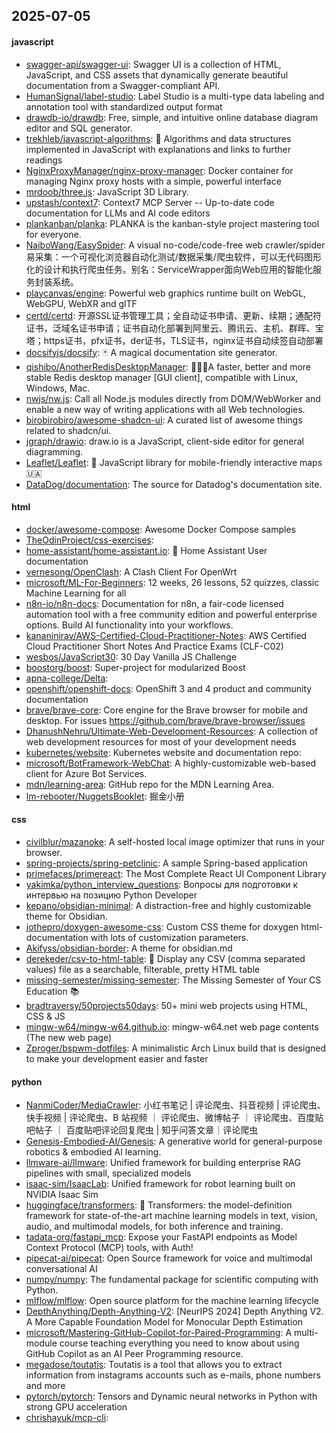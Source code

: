 ## 2025-07-05

#### javascript
* [swagger-api/swagger-ui](https://github.com/swagger-api/swagger-ui): Swagger UI is a collection of HTML, JavaScript, and CSS assets that dynamically generate beautiful documentation from a Swagger-compliant API.
* [HumanSignal/label-studio](https://github.com/HumanSignal/label-studio): Label Studio is a multi-type data labeling and annotation tool with standardized output format
* [drawdb-io/drawdb](https://github.com/drawdb-io/drawdb): Free, simple, and intuitive online database diagram editor and SQL generator.
* [trekhleb/javascript-algorithms](https://github.com/trekhleb/javascript-algorithms): 📝 Algorithms and data structures implemented in JavaScript with explanations and links to further readings
* [NginxProxyManager/nginx-proxy-manager](https://github.com/NginxProxyManager/nginx-proxy-manager): Docker container for managing Nginx proxy hosts with a simple, powerful interface
* [mrdoob/three.js](https://github.com/mrdoob/three.js): JavaScript 3D Library.
* [upstash/context7](https://github.com/upstash/context7): Context7 MCP Server -- Up-to-date code documentation for LLMs and AI code editors
* [plankanban/planka](https://github.com/plankanban/planka): PLANKA is the kanban-style project mastering tool for everyone.
* [NaiboWang/EasySpider](https://github.com/NaiboWang/EasySpider): A visual no-code/code-free web crawler/spider易采集：一个可视化浏览器自动化测试/数据采集/爬虫软件，可以无代码图形化的设计和执行爬虫任务。别名：ServiceWrapper面向Web应用的智能化服务封装系统。
* [playcanvas/engine](https://github.com/playcanvas/engine): Powerful web graphics runtime built on WebGL, WebGPU, WebXR and glTF
* [certd/certd](https://github.com/certd/certd): 开源SSL证书管理工具；全自动证书申请、更新、续期；通配符证书，泛域名证书申请；证书自动化部署到阿里云、腾讯云、主机、群晖、宝塔；https证书，pfx证书，der证书，TLS证书，nginx证书自动续签自动部署
* [docsifyjs/docsify](https://github.com/docsifyjs/docsify): 🃏 A magical documentation site generator.
* [qishibo/AnotherRedisDesktopManager](https://github.com/qishibo/AnotherRedisDesktopManager): 🚀🚀🚀A faster, better and more stable Redis desktop manager [GUI client], compatible with Linux, Windows, Mac.
* [nwjs/nw.js](https://github.com/nwjs/nw.js): Call all Node.js modules directly from DOM/WebWorker and enable a new way of writing applications with all Web technologies.
* [birobirobiro/awesome-shadcn-ui](https://github.com/birobirobiro/awesome-shadcn-ui): A curated list of awesome things related to shadcn/ui.
* [jgraph/drawio](https://github.com/jgraph/drawio): draw.io is a JavaScript, client-side editor for general diagramming.
* [Leaflet/Leaflet](https://github.com/Leaflet/Leaflet): 🍃 JavaScript library for mobile-friendly interactive maps 🇺🇦
* [DataDog/documentation](https://github.com/DataDog/documentation): The source for Datadog's documentation site.

#### html
* [docker/awesome-compose](https://github.com/docker/awesome-compose): Awesome Docker Compose samples
* [TheOdinProject/css-exercises](https://github.com/TheOdinProject/css-exercises): 
* [home-assistant/home-assistant.io](https://github.com/home-assistant/home-assistant.io): 📘 Home Assistant User documentation
* [vernesong/OpenClash](https://github.com/vernesong/OpenClash): A Clash Client For OpenWrt
* [microsoft/ML-For-Beginners](https://github.com/microsoft/ML-For-Beginners): 12 weeks, 26 lessons, 52 quizzes, classic Machine Learning for all
* [n8n-io/n8n-docs](https://github.com/n8n-io/n8n-docs): Documentation for n8n, a fair-code licensed automation tool with a free community edition and powerful enterprise options. Build AI functionality into your workflows.
* [kananinirav/AWS-Certified-Cloud-Practitioner-Notes](https://github.com/kananinirav/AWS-Certified-Cloud-Practitioner-Notes): AWS Certified Cloud Practitioner Short Notes And Practice Exams (CLF-C02)
* [wesbos/JavaScript30](https://github.com/wesbos/JavaScript30): 30 Day Vanilla JS Challenge
* [boostorg/boost](https://github.com/boostorg/boost): Super-project for modularized Boost
* [apna-college/Delta](https://github.com/apna-college/Delta): 
* [openshift/openshift-docs](https://github.com/openshift/openshift-docs): OpenShift 3 and 4 product and community documentation
* [brave/brave-core](https://github.com/brave/brave-core): Core engine for the Brave browser for mobile and desktop. For issues https://github.com/brave/brave-browser/issues
* [DhanushNehru/Ultimate-Web-Development-Resources](https://github.com/DhanushNehru/Ultimate-Web-Development-Resources): A collection of web development resources for most of your development needs
* [kubernetes/website](https://github.com/kubernetes/website): Kubernetes website and documentation repo:
* [microsoft/BotFramework-WebChat](https://github.com/microsoft/BotFramework-WebChat): A highly-customizable web-based client for Azure Bot Services.
* [mdn/learning-area](https://github.com/mdn/learning-area): GitHub repo for the MDN Learning Area.
* [lm-rebooter/NuggetsBooklet](https://github.com/lm-rebooter/NuggetsBooklet): 掘金小册

#### css
* [civilblur/mazanoke](https://github.com/civilblur/mazanoke): A self-hosted local image optimizer that runs in your browser.
* [spring-projects/spring-petclinic](https://github.com/spring-projects/spring-petclinic): A sample Spring-based application
* [primefaces/primereact](https://github.com/primefaces/primereact): The Most Complete React UI Component Library
* [yakimka/python_interview_questions](https://github.com/yakimka/python_interview_questions): Вопросы для подготовки к интервью на позицию Python Developer
* [kepano/obsidian-minimal](https://github.com/kepano/obsidian-minimal): A distraction-free and highly customizable theme for Obsidian.
* [jothepro/doxygen-awesome-css](https://github.com/jothepro/doxygen-awesome-css): Custom CSS theme for doxygen html-documentation with lots of customization parameters.
* [Akifyss/obsidian-border](https://github.com/Akifyss/obsidian-border): A theme for obsidian.md
* [derekeder/csv-to-html-table](https://github.com/derekeder/csv-to-html-table): 🔽 Display any CSV (comma separated values) file as a searchable, filterable, pretty HTML table
* [missing-semester/missing-semester](https://github.com/missing-semester/missing-semester): The Missing Semester of Your CS Education 📚
* [bradtraversy/50projects50days](https://github.com/bradtraversy/50projects50days): 50+ mini web projects using HTML, CSS & JS
* [mingw-w64/mingw-w64.github.io](https://github.com/mingw-w64/mingw-w64.github.io): mingw-w64.net web page contents (The new web page)
* [Zproger/bspwm-dotfiles](https://github.com/Zproger/bspwm-dotfiles): A minimalistic Arch Linux build that is designed to make your development easier and faster

#### python
* [NanmiCoder/MediaCrawler](https://github.com/NanmiCoder/MediaCrawler): 小红书笔记 | 评论爬虫、抖音视频 | 评论爬虫、快手视频 | 评论爬虫、B 站视频 ｜ 评论爬虫、微博帖子 ｜ 评论爬虫、百度贴吧帖子 ｜ 百度贴吧评论回复爬虫 | 知乎问答文章｜评论爬虫
* [Genesis-Embodied-AI/Genesis](https://github.com/Genesis-Embodied-AI/Genesis): A generative world for general-purpose robotics & embodied AI learning.
* [llmware-ai/llmware](https://github.com/llmware-ai/llmware): Unified framework for building enterprise RAG pipelines with small, specialized models
* [isaac-sim/IsaacLab](https://github.com/isaac-sim/IsaacLab): Unified framework for robot learning built on NVIDIA Isaac Sim
* [huggingface/transformers](https://github.com/huggingface/transformers): 🤗 Transformers: the model-definition framework for state-of-the-art machine learning models in text, vision, audio, and multimodal models, for both inference and training.
* [tadata-org/fastapi_mcp](https://github.com/tadata-org/fastapi_mcp): Expose your FastAPI endpoints as Model Context Protocol (MCP) tools, with Auth!
* [pipecat-ai/pipecat](https://github.com/pipecat-ai/pipecat): Open Source framework for voice and multimodal conversational AI
* [numpy/numpy](https://github.com/numpy/numpy): The fundamental package for scientific computing with Python.
* [mlflow/mlflow](https://github.com/mlflow/mlflow): Open source platform for the machine learning lifecycle
* [DepthAnything/Depth-Anything-V2](https://github.com/DepthAnything/Depth-Anything-V2): [NeurIPS 2024] Depth Anything V2. A More Capable Foundation Model for Monocular Depth Estimation
* [microsoft/Mastering-GitHub-Copilot-for-Paired-Programming](https://github.com/microsoft/Mastering-GitHub-Copilot-for-Paired-Programming): A multi-module course teaching everything you need to know about using GitHub Copilot as an AI Peer Programming resource.
* [megadose/toutatis](https://github.com/megadose/toutatis): Toutatis is a tool that allows you to extract information from instagrams accounts such as e-mails, phone numbers and more
* [pytorch/pytorch](https://github.com/pytorch/pytorch): Tensors and Dynamic neural networks in Python with strong GPU acceleration
* [chrishayuk/mcp-cli](https://github.com/chrishayuk/mcp-cli): 
